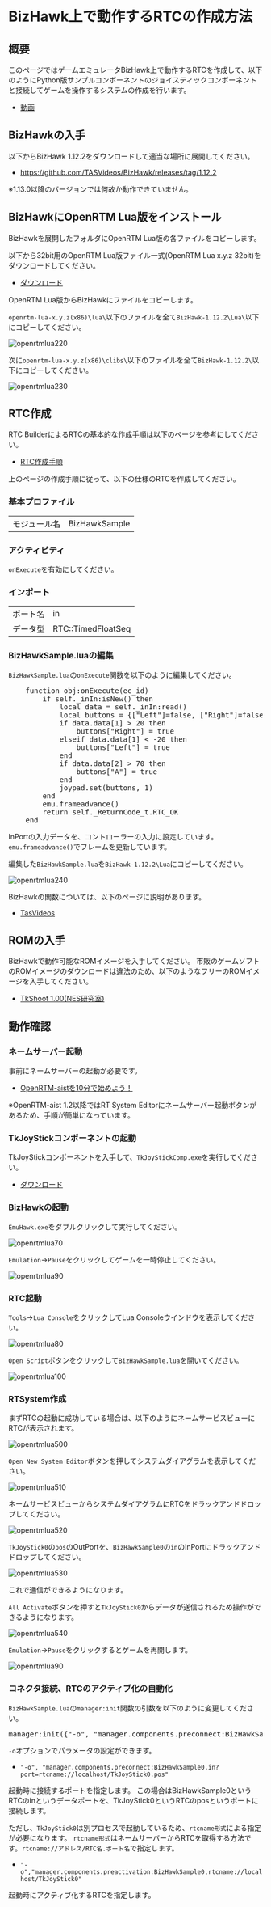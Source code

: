 # BizHawk上で動作するRTCの作成方法
## 概要
このページではゲームエミュレータBizHawk上で動作するRTCを作成して、以下のようにPython版サンプルコンポーネントのジョイスティックコンポーネントと接続してゲームを操作するシステムの作成を行います。

* [動画](https://www.youtube.com/watch?v=5dYfUjRzzQ8)

## BizHawkの入手
以下からBizHawk 1.12.2をダウンロードして適当な場所に展開してください。

* https://github.com/TASVideos/BizHawk/releases/tag/1.12.2

※1.13.0以降のバージョンでは何故か動作できていません。

## BizHawkにOpenRTM Lua版をインストール
BizHawkを展開したフォルダにOpenRTM Lua版の各ファイルをコピーします。

以下から32bit用のOpenRTM Lua版ファイル一式(OpenRTM Lua x.y.z 32bit)をダウンロードしてください。

* [ダウンロード](download.md)

OpenRTM Lua版からBizHawkにファイルをコピーします。

`openrtm-lua-x.y.z(x86)\lua\`以下のファイルを全て`BizHawk-1.12.2\Lua\`以下にコピーしてください。

![openrtmlua220](https://user-images.githubusercontent.com/6216077/37710270-7aa40934-2d50-11e8-9f3c-0c654bc6bab6.png)


次に`openrtm-lua-x.y.z(x86)\clibs\`以下のファイルを全て`BizHawk-1.12.2\`以下にコピーしてください。

![openrtmlua230](https://user-images.githubusercontent.com/6216077/37710277-7d9883ae-2d50-11e8-953e-b110d209d5a4.png)


## RTC作成
RTC BuilderによるRTCの基本的な作成手順は以下のページを参考にしてください。

* [RTC作成手順](RTC.md)

上のページの作成手順に従って、以下の仕様のRTCを作成してください。

### 基本プロファイル
|||
|---|---|
|モジュール名|BizHawkSample|

### アクティビティ

`onExecute`を有効にしてください。

### インポート
|||
|---|---|
|ポート名|in|
|データ型|RTC::TimedFloatSeq|

### BizHawkSample.luaの編集

`BizHawkSample.lua`の`onExecute`関数を以下のように編集してください。

<pre>
	function obj:onExecute(ec_id)
		if self._inIn:isNew() then
			local data = self._inIn:read()
			local buttons = {["Left"]=false, ["Right"]=false, ["A"]=false}
			if data.data[1] > 20 then
				buttons["Right"] = true
			elseif data.data[1] < -20 then
				buttons["Left"] = true
			end
			if data.data[2] > 70 then
				buttons["A"] = true
			end
			joypad.set(buttons, 1)
		end
		emu.frameadvance()
		return self._ReturnCode_t.RTC_OK
	end
</pre>

InPortの入力データを、コントローラーの入力に設定しています。
`emu.frameadvance()`でフレームを更新しています。


編集した`BizHawkSample.lua`を`BizHawk-1.12.2\Lua`にコピーしてください。

![openrtmlua240](https://user-images.githubusercontent.com/6216077/37710279-80d5d2ec-2d50-11e8-9fd7-e35613d4081e.png)



BizHawkの関数については、以下のページに説明があります。

- [TasVideos](http://tasvideos.org/Bizhawk/LuaFunctions.html)


## ROMの入手
BizHawkで動作可能なROMイメージを入手してください。
市販のゲームソフトのROMイメージのダウンロードは違法のため、以下のようなフリーのROMイメージを入手してください。

* [TkShoot 1.00(NES研究室)](http://hp.vector.co.jp/authors/VA042397/nes/games.html#TKSHOOT)

## 動作確認
### ネームサーバー起動
事前にネームサーバーの起動が必要です。

* [OpenRTM-aistを10分で始めよう！](https://www.openrtm.org/openrtm/ja/node/6026#toc3)

※OpenRTM-aist 1.2以降ではRT System Editorにネームサーバー起動ボタンがあるため、手順が簡単になっています。

### TkJoyStickコンポーネントの起動

TkJoyStickコンポーネントを入手して、`TkJoyStickComp.exe`を実行してください。

* [ダウンロード](download.md)

### BizHawkの起動
`EmuHawk.exe`をダブルクリックして実行してください。

![openrtmlua70](https://user-images.githubusercontent.com/6216077/37710168-2e32b99c-2d50-11e8-9a67-2a6d3af88d08.png)

`Emulation`->`Pause`をクリックしてゲームを一時停止してください。

![openrtmlua90](https://user-images.githubusercontent.com/6216077/37710175-30e36b32-2d50-11e8-9dfc-8d26ec9e6102.png)


### RTC起動
`Tools`->`Lua Console`をクリックしてLua Consoleウインドウを表示してください。

![openrtmlua80](https://user-images.githubusercontent.com/6216077/37710172-2fb1a936-2d50-11e8-9c54-7d61c6ea57d0.png)

`Open Script`ボタンをクリックして`BizHawkSample.lua`を開いてください。

![openrtmlua100](https://user-images.githubusercontent.com/6216077/37710200-476d6538-2d50-11e8-8584-b5a318a818b3.png)

### RTSystem作成

まずRTCの起動に成功している場合は、以下のようにネームサービスビューにRTCが表示されます。

![openrtmlua500](https://user-images.githubusercontent.com/6216077/38160876-337f7352-34ff-11e8-83b1-75dac6663ad0.png)

`Open New System Editor`ボタンを押してシステムダイアグラムを表示してください。

![openrtmlua510](https://user-images.githubusercontent.com/6216077/38160886-61b28cfa-34ff-11e8-9d62-4e1f36788e20.png)

ネームサービスビューからシステムダイアグラムにRTCをドラックアンドドロップしてください。

![openrtmlua520](https://user-images.githubusercontent.com/6216077/38160923-2a4c3418-3500-11e8-91e2-67b6bac78ff9.png)

`TkJoyStick0`の`pos`のOutPortを、`BizHawkSample0`の`in`のInPortにドラックアンドドロップしてください。

![openrtmlua530](https://user-images.githubusercontent.com/6216077/38462572-6f52e29e-3b24-11e8-818c-b191db0eef19.png)

これで通信ができるようになります。

`All Activate`ボタンを押すと`TkJoyStick0`からデータが送信されるため操作ができるようになります。

![openrtmlua540](https://user-images.githubusercontent.com/6216077/38160938-b0843e68-3500-11e8-84cd-89c80e918d2c.png)



`Emulation`->`Pause`をクリックするとゲームを再開します。

![openrtmlua90](https://user-images.githubusercontent.com/6216077/37710175-30e36b32-2d50-11e8-9dfc-8d26ec9e6102.png)


### コネクタ接続、RTCのアクティブ化の自動化

`BizHawkSample.lua`の`manager:init`関数の引数を以下のように変更してください。

<pre>
manager:init({"-o", "manager.components.preconnect:BizHawkSample0.in?port=rtcname://localhost/TkJoyStick0.pos", "-o", "manager.components.preactivation:BizHawkSample0,rtcname://localhost/TkJoyStick0"})
</pre>

`-o`オプションでパラメータの設定ができます。

* `"-o", "manager.components.preconnect:BizHawkSample0.in?port=rtcname://localhost/TkJoyStick0.pos"`

起動時に接続するポートを指定します。 この場合はBizHawkSample0というRTCのinというデータポートを、TkJoyStick0というRTCのposというポートに接続します。

ただし、`TkJoyStick0`は別プロセスで起動しているため、`rtcname形式`による指定が必要になります。 `rtcname形式`はネームサーバーからRTCを取得する方法です。`rtcname://アドレス/RTC名.ポート名`で指定します。


* `"-o","manager.components.preactivation:BizHawkSample0,rtcname://localhost/TkJoyStick0"`

起動時にアクティブ化するRTCを指定します。
